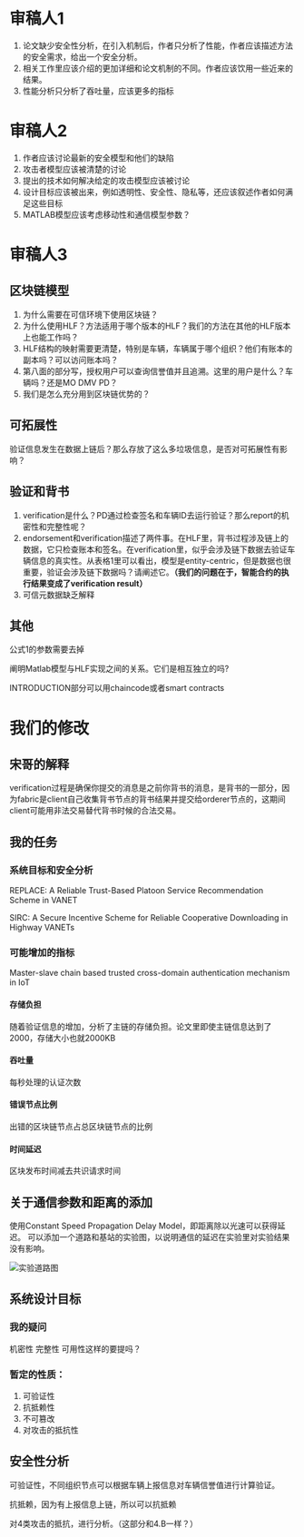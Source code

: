 # 审稿人1

1. 论文缺少安全性分析，在引入机制后，作者只分析了性能，作者应该描述方法的安全需求，给出一个安全分析。
2. 相关工作里应该介绍的更加详细和论文机制的不同。作者应该饮用一些近来的结果。
3. 性能分析只分析了吞吐量，应该更多的指标

# 审稿人2

1. 作者应该讨论最新的安全模型和他们的缺陷
2. 攻击者模型应该被清楚的讨论
3. 提出的技术如何解决给定的攻击模型应该被讨论
4. 设计目标应该被出来，例如透明性、安全性、隐私等，还应该叙述作者如何满足这些目标
5. MATLAB模型应该考虑移动性和通信模型参数？

# 审稿人3

## 区块链模型

1. 为什么需要在可信环境下使用区块链？
2. 为什么使用HLF？方法适用于哪个版本的HLF？我们的方法在其他的HLF版本上也能工作吗？
3. HLF结构的映射需要更清楚，特别是车辆，车辆属于哪个组织？他们有账本的副本吗？可以访问账本吗？
4. 第八面的部分写，授权用户可以查询信誉值并且追溯。这里的用户是什么？车辆吗？还是MO DMV PD？
5. 我们是怎么充分用到区块链优势的？

## 可拓展性

验证信息发生在数据上链后？那么存放了这么多垃圾信息，是否对可拓展性有影响？

## 验证和背书

1. verification是什么？PD通过检查签名和车辆ID去运行验证？那么report的机密性和完整性呢？
2. endorsement和verification描述了两件事。在HLF里，背书过程涉及链上的数据，它只检查账本和签名。在verification里，似乎会涉及链下数据去验证车辆信息的真实性。从表格1里可以看出，模型是entity-centric，但是数据也很重要，验证会涉及链下数据吗？请阐述它。**（我们的问题在于，智能合约的执行结果变成了verification result）**
3. 可信元数据缺乏解释

## 其他

公式1的参数需要去掉

阐明Matlab模型与HLF实现之间的关系。它们是相互独立的吗?

INTRODUCTION部分可以用chaincode或者smart contracts





# 我们的修改

## 宋哥的解释

verification过程是确保你提交的消息是之前你背书的消息，是背书的一部分，因为fabric是client自己收集背书节点的背书结果并提交给orderer节点的，这期间client可能用非法交易替代背书时候的合法交易。

## 我的任务

### 系统目标和安全分析

REPLACE: A Reliable Trust-Based Platoon Service Recommendation Scheme in VANET

SIRC: A Secure Incentive Scheme for Reliable Cooperative Downloading in Highway VANETs

### 可能增加的指标

Master-slave chain based trusted cross-domain authentication mechanism in IoT

#### 存储负担

随着验证信息的增加，分析了主链的存储负担。论文里即使主链信息达到了2000，存储大小也就2000KB

#### 吞吐量

每秒处理的认证次数

#### 错误节点比例

出错的区块链节点占总区块链节点的比例

#### 时间延迟

区块发布时间减去共识请求时间





## 关于通信参数和距离的添加

使用Constant Speed Propagation Delay Model，即距离除以光速可以获得延迟。        可以添加一个道路和基站的实验图，以说明通信的延迟在实验里对实验结果没有影响。

![实验道路图](https://github.com/enzeyu/notesForRecord/tree/main/pictures/roadFigure.jpg)





## 系统设计目标

### 我的疑问

机密性 完整性 可用性这样的要提吗？

### 暂定的性质：

1. 可验证性
2. 抗抵赖性
3. 不可篡改
4. 对攻击的抵抗性



## 安全性分析

可验证性，不同组织节点可以根据车辆上报信息对车辆信誉值进行计算验证。

抗抵赖，因为有上报信息上链，所以可以抗抵赖

对4类攻击的抵抗，进行分析。（这部分和4.B一样？）